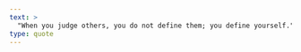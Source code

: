 ```yaml
---
text: >
  "When you judge others, you do not define them; you define yourself." - Earl Nightingale
type: quote
---
```

